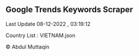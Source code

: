 

## Google Trends Keywords Scraper 
 
Last Update 08-12-2022 , 03:19:12

Country List :
VIETNAM.json



© Abdul Muttaqin 
